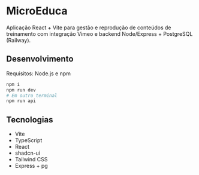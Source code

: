 # MicroEduca

Aplicação React + Vite para gestão e reprodução de conteúdos de treinamento com integração Vimeo e backend Node/Express + PostgreSQL (Railway).

## Desenvolvimento

Requisitos: Node.js e npm

```sh
npm i
npm run dev
# Em outro terminal
npm run api
```

## Tecnologias

- Vite
- TypeScript
- React
- shadcn-ui
- Tailwind CSS
- Express + pg
